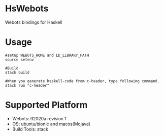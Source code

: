 # HsWebots

Webots bindings for Haskell

# Usage

```
#setup WEBOTS_HOME and LD_LIBRARY_PATH
source setenv 

#Build
stack build

#When you generate haskell-code from c-header, type following command.
stack run "c-header"
```

# Supported Platform

* Webots: R2020a revision 1
* OS: ubuntu/bionic and macos(Mojave)
* Build Tools: stack
